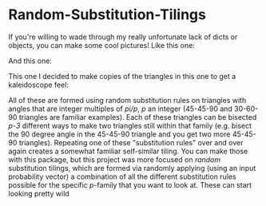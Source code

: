 # Random-Substitution-Tilings
If you're willing to wade through my really unfortunate lack of dicts or objects, you can make some cool pictures! Like this one: 

And this one:

This one I decided to make copies of the triangles in this one to get a kaleidoscope feel:

All of these are formed using random substitution rules on triangles with angles that are integer multiples of *pi/p*, *p* an integer (45-45-90 and 30-60-90 triangles are familiar examples). Each of these triangles can be bisected *p-3* different ways to make two triangles still within that family (e.g. bisect the 90 degree angle in the 45-45-90 triangle and you get two more 45-45-90 triangles). Repeating one of these "substitution rules" over and over again creates a somewhat familiar self-similar tiling. You can make those with this package, but this project was more focused on *random* substitution tilings, which are formed via randomly applying (using an input probability vector) a combination of all the different substitution rules possible for the specific *p*-family that you want to look at. These can start looking pretty wild

